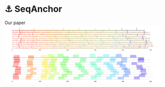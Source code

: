 # :anchor: SeqAnchor
Our paper
![Test Image 1](multi_ridgeline_spike.png)
![Test Image 1](multi_ridgeline_anchor.png)
